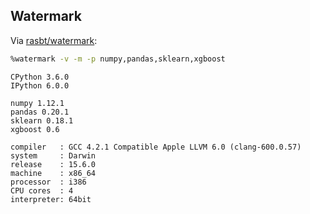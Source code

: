 ## Watermark

Via [rasbt/watermark](https://github.com/rasbt/watermark):

```sh
%watermark -v -m -p numpy,pandas,sklearn,xgboost
```

```
CPython 3.6.0
IPython 6.0.0

numpy 1.12.1
pandas 0.20.1
sklearn 0.18.1
xgboost 0.6

compiler   : GCC 4.2.1 Compatible Apple LLVM 6.0 (clang-600.0.57)
system     : Darwin
release    : 15.6.0
machine    : x86_64
processor  : i386
CPU cores  : 4
interpreter: 64bit
```
